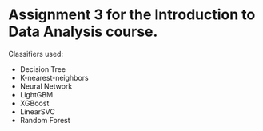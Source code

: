 # Assignment 3 for the Introduction to Data Analysis course.
Classifiers used:
* Decision Tree
* K-nearest-neighbors
* Neural Network
* LightGBM
* XGBoost
* LinearSVC
* Random Forest
